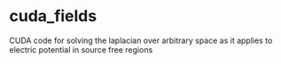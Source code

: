 cuda_fields
===========

CUDA code for solving the laplacian over arbitrary space as it applies to electric potential in source free regions
